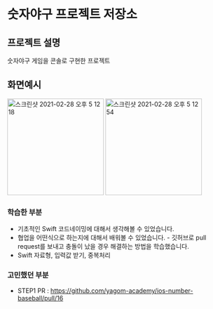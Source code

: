 # 숫자야구 프로젝트 저장소
## 프로젝트 설명
숫자야구 게임을 콘솔로 구현한 프로젝트

## 화면예시
<img width="220" alt="스크린샷 2021-02-28 오후 5 12 18" src="https://user-images.githubusercontent.com/44525561/109411861-37c59000-79e8-11eb-99a2-72672effd4bc.png">
<img width="220" alt="스크린샷 2021-02-28 오후 5 12 54" src="https://user-images.githubusercontent.com/44525561/109411863-3a27ea00-79e8-11eb-8ccd-71176a39bef5.png">

### 학습한 부분
- 기초적인 Swift 코드네이밍에 대해서 생각해볼 수 있었습니다.
- 협업을 어떤식으로 하는지에 대해서 배워볼 수 있었습니다. - 깃허브로 pull request를 보내고 충돌이 났을 경우 해결하는 방법을 학습했습니다.
- Swift 자료형, 입력값 받기, 중복처리 


### 고민했던 부분


- STEP1 PR : https://github.com/yagom-academy/ios-number-baseball/pull/16
